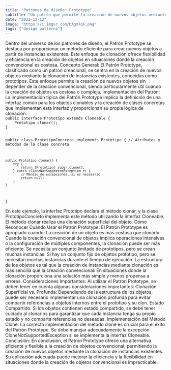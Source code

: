 ```yaml
---
title: "Patrones de diseño: Prototype"
subtitle: "Un patrón que permite la creación de nuevos objetos mediante la clonación de instancias existentes."
date: "2023-12-12"
image: "https://i.imgur.com/bAgm7qF.png"
tags: ["design patterns"]
---
```


<text>
Dentro del universo de los patrones de diseño, el Patrón Prototype se destaca por proporcionar un método eficiente para crear nuevos objetos a partir de instancias existentes. Este enfoque de clonación ofrece flexibilidad y eficiencia en la creación de objetos en situaciones donde la creación convencional es costosa.
</text>

<subtitle>
Concepto General:
</subtitle>

<text>
El Patrón Prototype, clasificado como un patrón creacional, se centra en la creación de nuevos objetos mediante la clonación de instancias existentes, conocidas como prototipos. Este enfoque permite la creación de nuevos objetos sin depender de la creación convencional, siendo particularmente útil cuando la creación de objetos es costosa o compleja.
</text>

<subtitle>
Implementación del Patrón:
</subtitle>

<text>
La implementación típica del Patrón Prototype implica la definición de una interfaz común para los objetos clonables y la creación de clases concretas que implementan esta interfaz y proporcionan su propia lógica de clonación.
</text>

<code language="javascript">
public interface Prototipo extends Cloneable {
    Prototipo clonar();
}

public class PrototipoConcreto implements Prototipo {
    // Atributos y métodos de la clase concreta
    
    public Prototipo clonar() {
        try {
            return (Prototipo) super.clone();
        } catch (CloneNotSupportedException e) {
            // Manejo de excepciones, si es necesario
            return null;
        }
    }
}
</code>

<text>
En este ejemplo, la interfaz Prototipo declara el método clonar, y la clase PrototipoConcreto implementa este método utilizando la interfaz Cloneable. El método clonar realiza una clonación superficial del objeto.
</text>

<subtitle>
Cómo Reconocer Cuándo Usar el Patrón Prototype:
</subtitle>

<text>
El Patrón Prototype es apropiado cuando:
</text>

<list>
<item>
La creación de un objeto es más costosa que clonarlo: Cuando la creación convencional de objetos implica operaciones intensivas o la configuración de múltiples componentes, la clonación puede ser más eficiente.
</item>

<item>
Se necesita un conjunto limitado de prototipos, pero se crean muchas instancias: Si hay un conjunto fijo de objetos prototipo, pero se necesitan muchas instancias durante el tiempo de ejecución.
</item>

<item>
La estructura de los objetos es tal que la creación de instancias mediante clonación es más sencilla que la creación convencional: En situaciones donde la clonación proporciona una solución más simple y menos propensa a errores.
</item>
</list>

<subtitle>
Consideraciones Importantes:
</subtitle>

<text>
Al utilizar el Patrón Prototype, se deben tener en cuenta algunas consideraciones importantes:
</text>

<list>
<item>
Clonación Superficial vs. Profunda: Dependiendo de la estructura de los objetos, puede ser necesario implementar una clonación profunda para evitar compartir referencias a objetos internos entre el prototipo y su clon.
</item>

<item>
Estado Compartido: Si los objetos contienen estado compartido, se debe tener cuidado al clonarlos para garantizar que cada instancia tenga su propio estado y no comparta referencias no deseadas.
</item>

<item>
Implementación del Método Clone: La correcta implementación del método clone es crucial para el éxito del Patrón Prototype. Se debe manejar adecuadamente la excepción CloneNotSupportedException si se implementa la interfaz Cloneable.
</item>
</list>

<subtitle>
Conclusión:
</subtitle>

<text>
En conclusión, el Patrón Prototype ofrece una alternativa eficiente y flexible a la creación de objetos convencional, permitiendo la creación de nuevos objetos mediante la clonación de instancias existentes. Su aplicación adecuada puede mejorar la eficiencia y la flexibilidad en situaciones donde la creación de objetos convencional es impracticable.
</text>